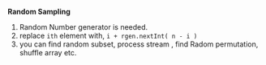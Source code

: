 **Random Sampling**

1. Random Number generator is needed.
2. replace `ith` element with,  `i + rgen.nextInt( n - i )`
3. you can find random subset, process stream , find Radom permutation, shuffle array etc.

